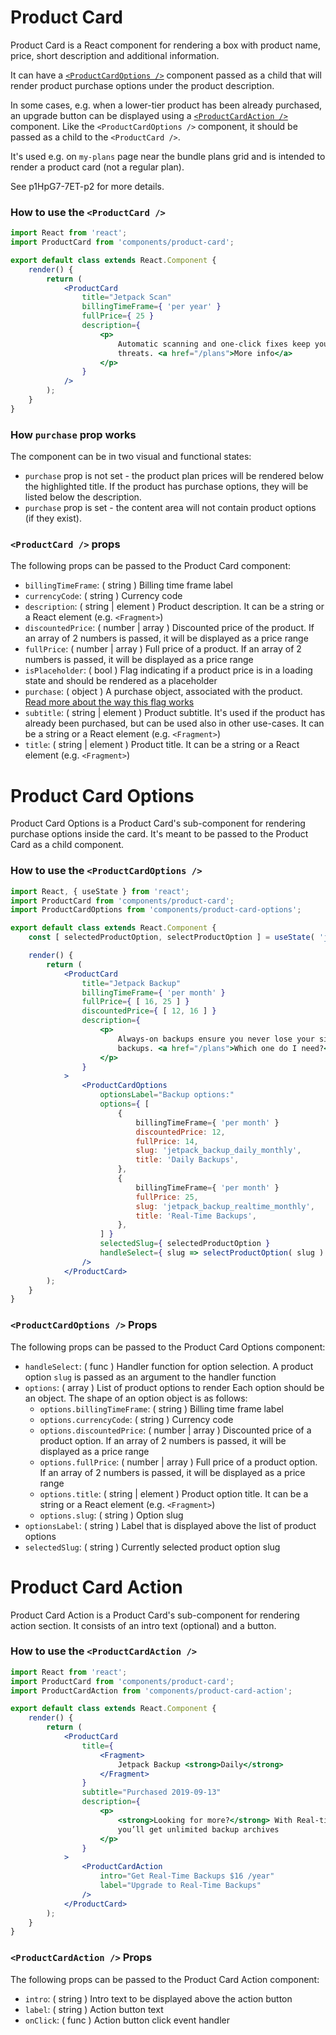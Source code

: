 Product Card
=======

Product Card is a React component for rendering a box with product name, price, short description and additional
information.

It can have a [`<ProductCardOptions />`](#product-card-options) component passed as a child that will render product
purchase options under the product description.

In some cases, e.g. when a lower-tier product has been already purchased, an upgrade button can be displayed using a
[`<ProductCardAction />`](#product-card-action) component. Like the `<ProductCardOptions />` component, it should be
passed as a child to the `<ProductCard />`.

It's used e.g. on `my-plans` page near the bundle plans grid and is intended to render a product card (not a regular
plan).

See p1HpG7-7ET-p2 for more details.

### How to use the `<ProductCard />`

```jsx
import React from 'react';
import ProductCard from 'components/product-card';

export default class extends React.Component {
	render() {
		return (
			<ProductCard
				title="Jetpack Scan"
				billingTimeFrame={ 'per year' }
				fullPrice={ 25 }
				description={
					<p>
						Automatic scanning and one-click fixes keep your site one step ahead of security
						threats. <a href="/plans">More info</a>
					</p>
				}
			/>
		);
	}
}
```

### <a name="how-purchase-prop-works"></a>How `purchase` prop works

The component can be in two visual and functional states:
* `purchase` prop is not set - the product plan prices will be rendered below the highlighted title. If the product
has purchase options, they will be listed below the description.
* `purchase` prop is set - the content area will not contain product options (if they exist).

### `<ProductCard />` props

The following props can be passed to the Product Card component:

* `billingTimeFrame`: ( string ) Billing time frame label
* `currencyCode`: ( string ) Currency code
* `description`: ( string | element ) Product description. It can be a string or a React element (e.g. `<Fragment>`)
* `discountedPrice`: ( number | array ) Discounted price of the product. If an array of 2 numbers is passed, it will be
 displayed as a price range
* `fullPrice`: ( number | array ) Full price of a product. If an array of 2 numbers is passed, it will be displayed as
 a price range
* `isPlaceholder`: ( bool ) Flag indicating if a product price is in a loading state and should be rendered as a
  placeholder
* `purchase`: ( object ) A purchase object, associated with the product. [Read more about the way this flag
 works](#how-purchase-prop-works)
* `subtitle`: ( string | element ) Product subtitle. It's used if the product has already been purchased, but can be
 used also in other use-cases. It can be a string or a React element (e.g. `<Fragment>`)
* `title`: ( string | element ) Product title. It can be a string or a React element (e.g. `<Fragment>`)

<a name="product-card-options"></a>Product Card Options
=======

Product Card Options is a Product Card's sub-component for rendering purchase options inside the card. It's meant to
be passed to the Product Card as a child component.

### How to use the `<ProductCardOptions />`

```jsx
import React, { useState } from 'react';
import ProductCard from 'components/product-card';
import ProductCardOptions from 'components/product-card-options';

export default class extends React.Component {
	const [ selectedProductOption, selectProductOption ] = useState( 'jetpack_backup_realtime_monthly' );

	render() {
		return (
			<ProductCard
				title="Jetpack Backup"
				billingTimeFrame={ 'per month' }
				fullPrice={ [ 16, 25 ] }
				discountedPrice={ [ 12, 16 ] }
				description={
					<p>
						Always-on backups ensure you never lose your site. Choose from real-time or daily
						backups. <a href="/plans">Which one do I need?</a>
					</p>
				}
			>
				<ProductCardOptions
					optionsLabel="Backup options:"
					options={ [
						{
							billingTimeFrame={ 'per month' }
							discountedPrice: 12,
							fullPrice: 14,
							slug: 'jetpack_backup_daily_monthly',
							title: 'Daily Backups',
						},
						{
							billingTimeFrame={ 'per month' }
							fullPrice: 25,
							slug: 'jetpack_backup_realtime_monthly',
							title: 'Real-Time Backups',
						},
					] }
					selectedSlug={ selectedProductOption }
					handleSelect={ slug => selectProductOption( slug ) }
				/>
			</ProductCard>
		);
	}
}
```

### `<ProductCardOptions />` Props

The following props can be passed to the Product Card Options component:

* `handleSelect`: ( func ) Handler function for option selection. A product option `slug` is passed as an argument to
 the handler function
* `options`: ( array ) List of product options to render Each option should be an object. The shape of an option
 object is as follows:
  * `options.billingTimeFrame`: ( string ) Billing time frame label
  * `options.currencyCode`: ( string ) Currency code
  * `options.discountedPrice`: ( number | array ) Discounted price of a product option. If an array of 2 numbers is
   passed, it will be displayed as a price range
  * `options.fullPrice`: ( number | array ) Full price of a product option. If an array of 2 numbers is passed, it
   will be displayed as a price range
  * `options.title`: ( string | element ) Product option title. It can be a string or a React element
   (e.g. `<Fragment>`)
  * `options.slug`: ( string ) Option slug
* `optionsLabel`: ( string ) Label that is displayed above the list of product options
* `selectedSlug`: ( string ) Currently selected product option slug

<a name="product-card-action"></a>Product Card Action
=======

Product Card Action is a Product Card's sub-component for rendering action section. It consists of an intro
text (optional) and a button.

### How to use the `<ProductCardAction />`

```jsx
import React from 'react';
import ProductCard from 'components/product-card';
import ProductCardAction from 'components/product-card-action';

export default class extends React.Component {
	render() {
		return (
			<ProductCard
				title={
					<Fragment>
						Jetpack Backup <strong>Daily</strong>
					</Fragment>
				}
				subtitle="Purchased 2019-09-13"
				description={
					<p>
						<strong>Looking for more?</strong> With Real-time backups:, we save as you edit and
						you’ll get unlimited backup archives
					</p>
				}
			>
				<ProductCardAction
					intro="Get Real-Time Backups $16 /year"
					label="Upgrade to Real-Time Backups"
				/>
			</ProductCard>
		);
	}
}
```

### `<ProductCardAction />` Props

The following props can be passed to the Product Card Action component:

* `intro`: ( string ) Intro text to be displayed above the action button
* `label`: ( string ) Action button text
* `onClick`: ( func ) Action button click event handler

